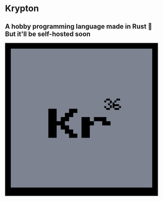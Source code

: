# Krypton

<h2>
A hobby programming language made in Rust 🦀<br>
But it'll be self-hosted soon 
</h2>

<img src="images/kr.png">